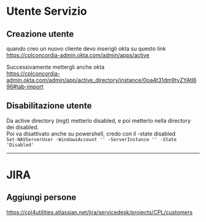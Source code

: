 # Utente Servizio

## Creazione utente

quando creo un nuovo cliente devo inserigli okta su questo link  
https://cplconcordia-admin.okta.com/admin/apps/active  

Successivamente mettergli anche okta  
https://cplconcordia-admin.okta.com/admin/app/active_directory/instance/0oa4t31dm9tyZYAtl696#tab-import

## Disabilitazione utente

Da active directory (mgt) metterlo disabled, e poi metterlo nella directory dei disabled.  
Poi va disattivato anche su powershell, credo con il -state disabled  
```Set-NAVServerUser -WindowsAccount '' -ServerInstance '' -State 'Disabled'```


----


# JIRA

## Aggiungi persone

https://cpl4utilities.atlassian.net/jira/servicedesk/projects/CPL/customers